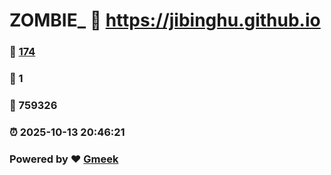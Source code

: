 # ZOMBIE_ :link: https://jibinghu.github.io 
### :page_facing_up: [174](https://jibinghu.github.io/tag.html) 
### :speech_balloon: 1 
### :hibiscus: 759326 
### :alarm_clock: 2025-10-13 20:46:21 
### Powered by :heart: [Gmeek](https://github.com/Meekdai/Gmeek)
